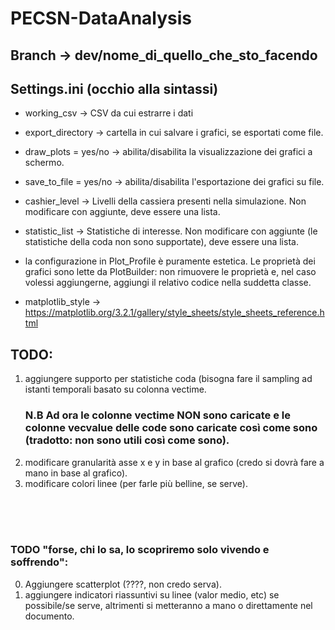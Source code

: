 # PECSN-DataAnalysis

## Branch -> dev/nome_di_quello_che_sto_facendo

## Settings.ini (occhio alla sintassi)
- working_csv -> CSV da cui estrarre i dati
- export_directory -> cartella in cui salvare i grafici, se esportati come file.
- draw_plots = yes/no -> abilita/disabilita la visualizzazione dei grafici a schermo.
- save_to_file = yes/no -> abilita/disabilita l'esportazione dei grafici su file.
- cashier_level -> Livelli della cassiera presenti nella simulazione. Non modificare con aggiunte, deve essere una lista.
- statistic_list -> Statistiche di interesse. Non modificare con aggiunte (le statistiche della coda non sono supportate), deve essere una lista.

- la configurazione in Plot_Profile è puramente estetica. Le proprietà dei grafici sono lette da PlotBuilder: non rimuovere le proprietà e, nel caso volessi aggiungerne, aggiungi il relativo codice nella suddetta classe.
- matplotlib_style -> https://matplotlib.org/3.2.1/gallery/style_sheets/style_sheets_reference.html 

## TODO:
1) aggiungere supporto per statistiche coda (bisogna fare il sampling ad istanti temporali basato su colonna vectime. 
   ### N.B Ad ora le colonne vectime NON sono caricate e le colonne vecvalue delle code sono caricate così come sono (tradotto: non    sono utili così come sono).
2) modificare granularità asse x e y in base al grafico (credo  si dovrà fare a mano in base al grafico).
3) modificare colori linee (per farle più belline, se serve).


<br>
<br>
<br>

### TODO "forse, chi lo sa, lo scopriremo solo vivendo e soffrendo":
0) Aggiungere scatterplot (????, non credo serva).
1) aggiungere indicatori riassuntivi su linee (valor medio, etc) se possibile/se serve, altrimenti si metteranno a mano o direttamente nel documento.
###


